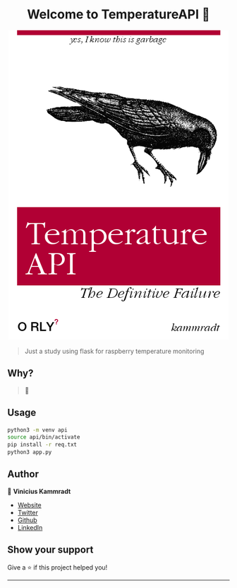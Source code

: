 <h1 align="center">Welcome to TemperatureAPI 👋</h1>

<p align="center">
  <img src="./.images/temperature.png" />
</p>

> Just a study using flask for raspberry temperature monitoring

## Why?

> :construction:


## Usage

```sh
python3 -m venv api
source api/bin/activate
pip install -r req.txt
python3 app.py
```

## Author

👤 **Vinicius Kammradt**

* [Website](https://kammradt.now.sh)
* [Twitter](https://twitter.com/kammzinho)
* [Github](https://github.com/kammradt)
* [LinkedIn](https://linkedin.com/in/vinicius-kammradt)

## Show your support

Give a ⭐️ if this project helped you!

***
